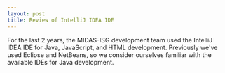 ```yaml
---
layout: post
title: Review of IntelliJ IDEA IDE
---
```


For the last 2 years, the MIDAS-ISG development team used the IntelliJ IDEA IDE for Java, JavaScript, and HTML development.  Previously we've used Eclipse and NetBeans, so we consider ourselves familiar with the available IDEs for Java development.

